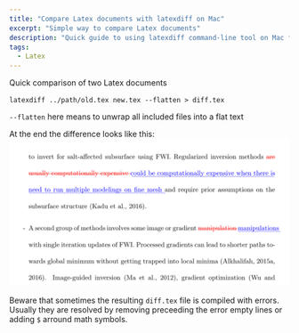 ```yaml
---
title: "Compare Latex documents with latexdiff on Mac"
excerpt: "Simple way to compare Latex documents"
description: "Quick guide to using latexdiff command-line tool on Mac for comparing and highlighting differences between LaTeX document versions"
tags:
  - Latex
---
```


Quick comparison of two Latex documents

    latexdiff ../path/old.tex new.tex --flatten > diff.tex

`--flatten` here means to unwrap all included files into a flat text

At the end the difference looks like this:
![Result](/assets/images/latexdiff.png)

Beware that sometimes the resulting `diff.tex` file is compiled with errors. Usually they are resolved by removing preceeding the error empty lines or adding `$` arround math symbols.
